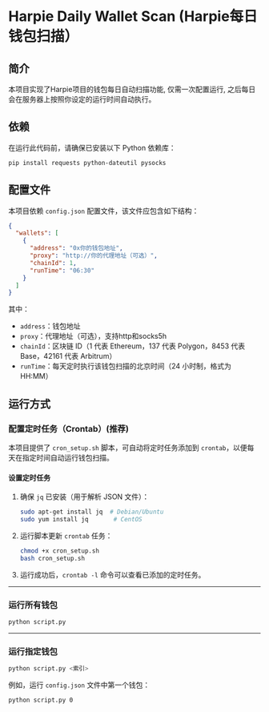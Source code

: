 # Harpie Daily Wallet Scan (Harpie每日钱包扫描）

## 简介
本项目实现了Harpie项目的钱包每日自动扫描功能, 仅需一次配置运行, 之后每日会在服务器上按照你设定的运行时间自动执行。

## 依赖
在运行此代码前，请确保已安装以下 Python 依赖库：

```sh
pip install requests python-dateutil pysocks

```

## 配置文件
本项目依赖 `config.json` 配置文件，该文件应包含如下结构：

```json
{
  "wallets": [
    {
      "address": "0x你的钱包地址",
      "proxy": "http://你的代理地址（可选）",
      "chainId": 1,
      "runTime": "06:30"
    }
  ]
}
```

其中：
- `address`：钱包地址
- `proxy`：代理地址（可选），支持http和socks5h
- `chainId`：区块链 ID（1 代表 Ethereum，137 代表 Polygon，8453 代表 Base，42161 代表 Arbitrum）
- `runTime`：每天定时执行该钱包扫描的北京时间（24 小时制，格式为 HH:MM）

## 运行方式

### 配置定时任务（Crontab）(推荐)

本项目提供了 `cron_setup.sh` 脚本，可自动将定时任务添加到 `crontab`，以便每天在指定时间自动运行钱包扫描。

#### 设置定时任务

1. 确保 `jq` 已安装（用于解析 JSON 文件）：
   ```sh
   sudo apt-get install jq  # Debian/Ubuntu
   sudo yum install jq       # CentOS
   ```

2. 运行脚本更新 `crontab` 任务：
   ```sh
   chmod +x cron_setup.sh
   bash cron_setup.sh
   ```

3. 运行成功后，`crontab -l` 命令可以查看已添加的定时任务。

---

### 运行所有钱包

```sh
python script.py
```

---

### 运行指定钱包

```sh
python script.py <索引>
```

例如，运行 `config.json` 文件中第一个钱包：

```sh
python script.py 0
```
